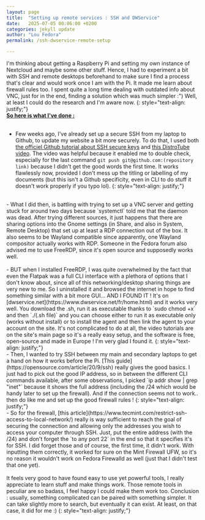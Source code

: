 ```yaml
---
layout: page
title:  "Setting up remote services : SSH and DWService"
date:   2025-07-05 00:06:00 +0200
categories: jekyll update
author: "Lou Fedora"
permalink: /ssh-dwservice-remote-setup

---
```


I'm thinking about getting a Raspberry Pi and setting my own instance of Nextcloud and maybe some other stuff. Hence, I had to experiment a bit with SSH and remote desktops beforehand to make sure I find a process that's clear and would work once I am with the Pi. It made me learn about firewall rules too. I spent quite a long time dealing with outdated info about VNC, just for in the end, finding a solution which was much simpler :") Well, at least I could do the research and I'm aware now.
{: style="text-align: justify;"}
<br/>
**<u>So here is what I've done : </u>**
<br/>
<br/>
- Few weeks ago, I've already set up a secure SSH from my laptop to Github, to update my website a bit more securely. To do that, I used both [the officiel Github tutorial about SSH secure keys](https://docs.github.com/en/authentication/connecting-to-github-with-ssh/generating-a-new-ssh-key-and-adding-it-to-the-ssh-agent) and [this DistroTube video](https://www.youtube.com/watch?v=r4CyUAFMUcY&t=1254s). The video was helpful because it enabled me to double check, especially for the last command `git push git@github.com:(repository link)` because I didn't get the good words the first time. It works flawlessly now, provided I don't mess up the titling or labelling of my documents (but this isn't a Github specificity, even in CLI to do stuff it doesn't work properly if you typo lol).
{: style="text-align: justify;"}
<br/>
- What I did then, is battling with trying to set up a VNC server and getting stuck for around two days because `systemctl` told me that the daemon was dead. After trying different sources, it just happens that there are sharing options into the Gnome settings (in Share, and also in System, Remote Desktop) that set up at least a RDP connection out of the box. It also seems to be Wayland compatible since apparently, one Wayland compositor actually works with RDP. Someone in the Fedora forum also advised me to use FreeRDP, since it's open source and supposedly works well.
<br/>
<br/>
- BUT when I installed FreeRDP, I was quite overwhelmed by the fact that even the Flatpak was a full CLI interface with a plethora of options that I don't know about, since all of this networking/desktop sharing things are very new to me. So I uninstalled it and browsed the internet in hope to find something similar with a bit more GUI... AND I FOUND IT ! It's on [dwservice.net](https://www.dwservice.net/fr/home.html) and it works very well. You download the .sh, run it as executable thanks to `sudo chmod +x` and then `./(.sh file)` and you can choose either to run it as executable only (works without install) or to install the agent and then link the agent to your account on the site. It's not complicated to do at all, the video tutorials are on the site's main page so it's a really easy setup, and the software is free, open-source and made in Europe ! I'm very glad I found it.
{: style="text-align: justify;"}
<br/>
- Then, I wanted to try SSH between my main and secondary laptops to get a hand on how it works before the Pi. [This guide](https://opensource.com/article/20/9/ssh) really gives the good basics. I just had to pick out the good IP address, so in between the different CLI commands available, after some observations, I picked `ip addr show | grep "inet"` because it shows the full address (including the /24 which would be handy later to set up the firewall). And if the connection seems not to work.. then do like me and set up the good firewall rules !
{: style="text-align: justify;"}
<br/>
- So for the firewall, [this article](https://www.tecmint.com/restrict-ssh-access-to-local-network/) really is way sufficient to reach the goal of securing the connection and allowing only the addresses you wish to access your computer through SSH. Just, put the entire address (with the /24) and don't forget the `to any port 22` in the end so that it specifies it's for SSH. I did forget those and of course, the first time, it didn't work. With inputting them correctly, it worked for sure on the Mint Firewall UFW, so it's no reason it wouldn't work on Fedora Firewalld as well (just that I didn't test that one yet).
<br/>
<br/>
It feels very good to have found easy to use yet powerful tools, I really appreciate to learn stuff and make things work. Those remote tools in peculiar are so badass, I feel happy I could make them work too. Conclusion : usually, something complicated can be paired with something simpler. It can take slightly more to search, but eventually it can exist. At least, on that case, it did for me :)
{: style="text-align: justify;"}
